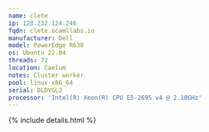 ```yaml
---
name: clete
ip: 128.232.124.246
fqdn: clete.ocamllabs.io
manufacturer: Dell
model: PowerEdge R630
os: Ubuntu 22.04
threads: 72
location: Caelum
notes: Cluster worker
pool: linux-x86_64
serial: DLDVGL2
processor: 'Intel(R) Xeon(R) CPU E5-2695 v4 @ 2.10GHz'
---
```

{% include details.html %} 


